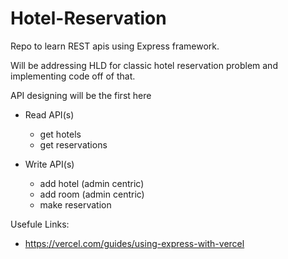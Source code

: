 # Hotel-Reservation
Repo to learn REST apis using Express framework. 

Will be addressing HLD for classic hotel reservation problem and implementing code off of that.

API designing will be the first here
- Read API(s)
  - get hotels
  - get reservations

- Write API(s)
  - add hotel (admin centric)
  - add room (admin centric)
  - make reservation



Usefule Links:
- https://vercel.com/guides/using-express-with-vercel
